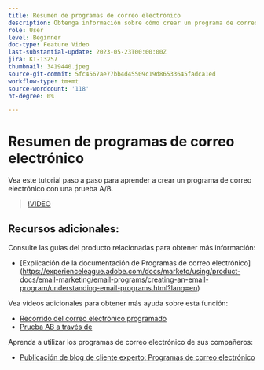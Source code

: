 ```yaml
---
title: Resumen de programas de correo electrónico
description: Obtenga información sobre cómo crear un programa de correo electrónico con una prueba A/B.
role: User
level: Beginner
doc-type: Feature Video
last-substantial-update: 2023-05-23T00:00:00Z
jira: KT-13257
thumbnail: 3419440.jpeg
source-git-commit: 5fc4567ae77bb4d45509c19d86533645fadca1ed
workflow-type: tm+mt
source-wordcount: '118'
ht-degree: 0%

---
```



# Resumen de programas de correo electrónico

Vea este tutorial paso a paso para aprender a crear un programa de correo electrónico con una prueba A/B.

>[!VIDEO](https://video.tv.adobe.com/v/3419440/?learn=on)


## Recursos adicionales:

Consulte las guías del producto relacionadas para obtener más información:
* [Explicación de la documentación de Programas de correo electrónico] (https://experienceleague.adobe.com/docs/marketo/using/product-docs/email-marketing/email-programs/creating-an-email-program/understanding-email-programs.html?lang=en)

Vea vídeos adicionales para obtener más ayuda sobre esta función:
* [Recorrido del correo electrónico programado](https://experienceleague.adobe.com/docs/marketo-learn/tutorials/email-marketing/scheduled-email-watch.html?lang=en)
* [Prueba AB a través de](https://experienceleague.adobe.com/docs/marketo-learn/tutorials/email-marketing/ab-testing-watch.html?lang=en)

Aprenda a utilizar los programas de correo electrónico de sus compañeros:
* [Publicación de blog de cliente experto: Programas de correo electrónico](https://nation.marketo.com/t5/product-blogs/marketo-success-series-email-programs/ba-p/304968)
